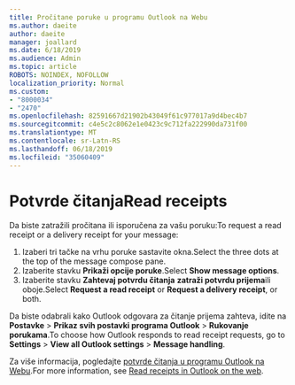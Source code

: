```yaml
---
title: Pročitane poruke u programu Outlook na Webu
ms.author: daeite
author: daeite
manager: joallard
ms.date: 6/18/2019
ms.audience: Admin
ms.topic: article
ROBOTS: NOINDEX, NOFOLLOW
localization_priority: Normal
ms.custom:
- "8000034"
- "2470"
ms.openlocfilehash: 82591667d21902b43049f61c977017a9d4bec4b7
ms.sourcegitcommit: c4e5c2c8062e1e0423c9c712fa222990da731f00
ms.translationtype: MT
ms.contentlocale: sr-Latn-RS
ms.lasthandoff: 06/18/2019
ms.locfileid: "35060409"
---
```

# <a name="read-receipts"></a><span data-ttu-id="914a0-102">Potvrde čitanja</span><span class="sxs-lookup"><span data-stu-id="914a0-102">Read receipts</span></span>

<span data-ttu-id="914a0-103">Da biste zatražili pročitana ili isporučena za vašu poruku:</span><span class="sxs-lookup"><span data-stu-id="914a0-103">To request a read receipt or a delivery receipt for your message:</span></span>

1. <span data-ttu-id="914a0-104">Izaberi tri tačke na vrhu poruke sastavite okna.</span><span class="sxs-lookup"><span data-stu-id="914a0-104">Select the three dots at the top of the message compose pane.</span></span>
1. <span data-ttu-id="914a0-105">Izaberite stavku **Prikaži opcije poruke**.</span><span class="sxs-lookup"><span data-stu-id="914a0-105">Select **Show message options**.</span></span>
1. <span data-ttu-id="914a0-106">Izaberite stavku **Zahtevaj potvrdu čitanja** **zatraži potvrdu prijema**ili oboje.</span><span class="sxs-lookup"><span data-stu-id="914a0-106">Select **Request a read receipt** or **Request a delivery receipt**, or both.</span></span>

<span data-ttu-id="914a0-107">Da biste odabrali kako Outlook odgovara za čitanje prijema zahteva, idite na **Postavke** > **Prikaz svih postavki programa Outlook** > **Rukovanje porukama**.</span><span class="sxs-lookup"><span data-stu-id="914a0-107">To choose how Outlook responds to read receipt requests, go to **Settings** > **View all Outlook settings** > **Message handling**.</span></span>

<span data-ttu-id="914a0-108">Za više informacija, pogledajte [potvrde čitanja u programu Outlook na Webu](https://support.office.com/article/e09af74d-3519-45fc-a680-37a538a92157).</span><span class="sxs-lookup"><span data-stu-id="914a0-108">For more information, see [Read receipts in Outlook on the web](https://support.office.com/article/e09af74d-3519-45fc-a680-37a538a92157).</span></span>